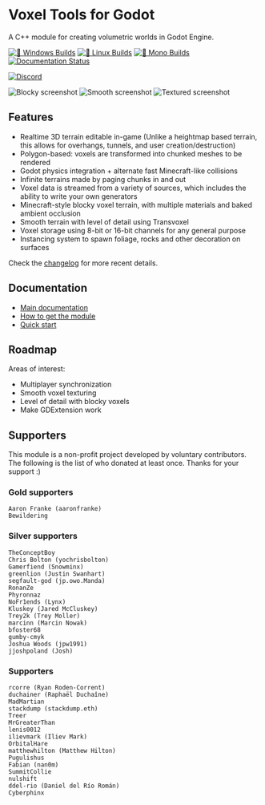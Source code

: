 Voxel Tools for Godot
=========================

A C++ module for creating volumetric worlds in Godot Engine.

[![🚪 Windows Builds](https://github.com/Zylann/godot_voxel/actions/workflows/windows.yml/badge.svg)](https://github.com/Zylann/godot_voxel/actions/workflows/windows.yml)
[![🐧 Linux Builds](https://github.com/Zylann/godot_voxel/actions/workflows/linux.yml/badge.svg)](https://github.com/Zylann/godot_voxel/actions/workflows/linux.yml)
[![🐒 Mono Builds](https://github.com/Zylann/godot_voxel/actions/workflows/mono.yml/badge.svg)](https://github.com/Zylann/godot_voxel/actions/workflows/mono.yml)
[![Documentation Status](https://readthedocs.org/projects/voxel-tools/badge/?version=latest)](https://voxel-tools.readthedocs.io/en/latest/?badge=latest)

[![Discord](https://img.shields.io/discord/850070170793410582?style=flat-square&logo=discord "Discord")](https://discord.gg/pkXmESmrAR)

![Blocky screenshot](doc/source/images/blocky_screenshot.webp)
![Smooth screenshot](doc/source/images/smooth_screenshot.webp)
![Textured screenshot](doc/source/images/textured-terrain.jpg)

Features
---------------------------

- Realtime 3D terrain editable in-game (Unlike a heightmap based terrain, this allows for overhangs, tunnels, and user creation/destruction)
- Polygon-based: voxels are transformed into chunked meshes to be rendered
- Godot physics integration + alternate fast Minecraft-like collisions
- Infinite terrains made by paging chunks in and out
- Voxel data is streamed from a variety of sources, which includes the ability to write your own generators
- Minecraft-style blocky voxel terrain, with multiple materials and baked ambient occlusion
- Smooth terrain with level of detail using Transvoxel
- Voxel storage using 8-bit or 16-bit channels for any general purpose
- Instancing system to spawn foliage, rocks and other decoration on surfaces

Check the [changelog](https://voxel-tools.readthedocs.io/en/latest/changelog/) for more recent details.


Documentation
---------------

- [Main documentation](https://voxel-tools.readthedocs.io/en/latest/)
- [How to get the module](https://voxel-tools.readthedocs.io/en/latest/getting_the_module/)
- [Quick start](https://voxel-tools.readthedocs.io/en/latest/quick_start/)


Roadmap
---------

Areas of interest:

* Multiplayer synchronization
* Smooth voxel texturing
* Level of detail with blocky voxels
* Make GDExtension work


Supporters
-----------

This module is a non-profit project developed by voluntary contributors. The following is the list of who donated at least once.
Thanks for your support :)

### Gold supporters

```
Aaron Franke (aaronfranke)
Bewildering
```

### Silver supporters

```
TheConceptBoy
Chris Bolton (yochrisbolton)
Gamerfiend (Snowminx) 
greenlion (Justin Swanhart) 
segfault-god (jp.owo.Manda)
RonanZe
Phyronnaz
NoFr1ends (Lynx)
Kluskey (Jared McCluskey)
Trey2k (Trey Moller)
marcinn (Marcin Nowak)
bfoster68
gumby-cmyk
Joshua Woods (jpw1991)
jjoshpoland (Josh)
```

### Supporters

```
rcorre (Ryan Roden-Corrent) 
duchainer (Raphaël Duchaîne)
MadMartian
stackdump (stackdump.eth)
Treer
MrGreaterThan
lenis0012
ilievmark (Iliev Mark)
OrbitalHare
matthewhilton (Matthew Hilton)
Pugulishus
Fabian (nan0m)
SummitCollie
nulshift
ddel-rio (Daniel del Río Román)
Cyberphinx
```


